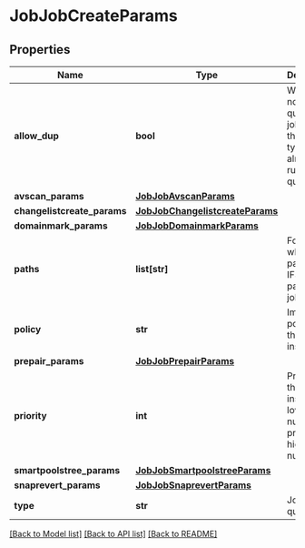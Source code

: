 # JobJobCreateParams

## Properties
Name | Type | Description | Notes
------------ | ------------- | ------------- | -------------
**allow_dup** | **bool** | Whether or not to queue the job if one of the same type is already running or queued. | [optional] 
**avscan_params** | [**JobJobAvscanParams**](JobJobAvscanParams.md) |  | [optional] 
**changelistcreate_params** | [**JobJobChangelistcreateParams**](JobJobChangelistcreateParams.md) |  | [optional] 
**domainmark_params** | [**JobJobDomainmarkParams**](JobJobDomainmarkParams.md) |  | [optional] 
**paths** | **list[str]** | For jobs which take paths, the IFS paths to pass to the job. | [optional] 
**policy** | **str** | Impact policy of this job instance. | [optional] 
**prepair_params** | [**JobJobPrepairParams**](JobJobPrepairParams.md) |  | [optional] 
**priority** | **int** | Priority of this job instance; lower numbers preempt higher numbers. | [optional] 
**smartpoolstree_params** | [**JobJobSmartpoolstreeParams**](JobJobSmartpoolstreeParams.md) |  | [optional] 
**snaprevert_params** | [**JobJobSnaprevertParams**](JobJobSnaprevertParams.md) |  | [optional] 
**type** | **str** | Job type to queue. | 

[[Back to Model list]](../README.md#documentation-for-models) [[Back to API list]](../README.md#documentation-for-api-endpoints) [[Back to README]](../README.md)


